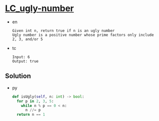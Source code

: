 # [LC_ugly-number](https://leetcode.com/problems/ugly-number)

* en

  ```en
  Given int n, return true if n is an ugly number
  Ugly number is a positive number whose prime factors only include 2, 3, and/or 5
  ```

* tc

  ```tc
  Input: 6
  Output: true
  ```

## Solution

* py

  ```py
  def isUgly(self, n: int) -> bool:
    for p in 2, 3, 5:
      while n % p == 0 < n:
        n //= p
    return n == 1
  ```
